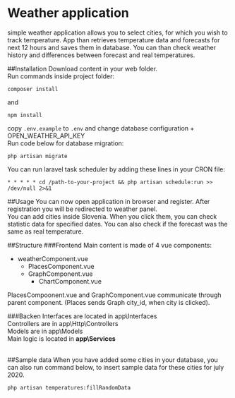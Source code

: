 # Weather application
simple weather application allows you to select cities, for which you wish to track temperature. App than retrieves temperature data and forecasts for next 12 hours and saves them in database. You can than check weather history and differences between forecast and real temperatures. 

##Installation
Download content in your web folder. 
<br>Run commands inside project folder: 
```
composer install
``` 
and 
```
npm install
```
copy ```.env.example``` to ```.env``` and change database configuration + OPEN_WEATHER_API_KEY
<br>
Run code below for database migration: 
```
php artisan migrate
```

You can run laravel task scheduler by adding these lines in your CRON file:
```
* * * * * cd /path-to-your-project && php artisan schedule:run >> /dev/null 2>&1
```

##Usage
You can now open application in browser and register. After registration you will be redirected to weather panel.<br>
You can add cities inside Slovenia. When you click them, you can check statistic data for specified dates. You can also check 
if the forecast was the same as real temperature.  

##Structure
###Frontend
Main content is made of 4 vue components: 
- weatherComponent.vue   
    - PlacesComponent.vue
    - GraphComponent.vue
        - ChartComponent.vue

PlacesCompoonent.vue and GraphComponent.vue communicate through parent component. (Places sends Graph city_id, when city is clicked). 

###Backen
Interfaces are located in app\Interfaces<br>
Controllers are in app\Http\Controllers<br>
Models are in app\Models<br>
Main logic is located in <b>app\Services</b><br><br>
         
##Sample data
When you have added some cities in your database, you can also run command below, to insert sample data for these cities for july 2020. 
```
php artisan temperatures:fillRandomData
``` 